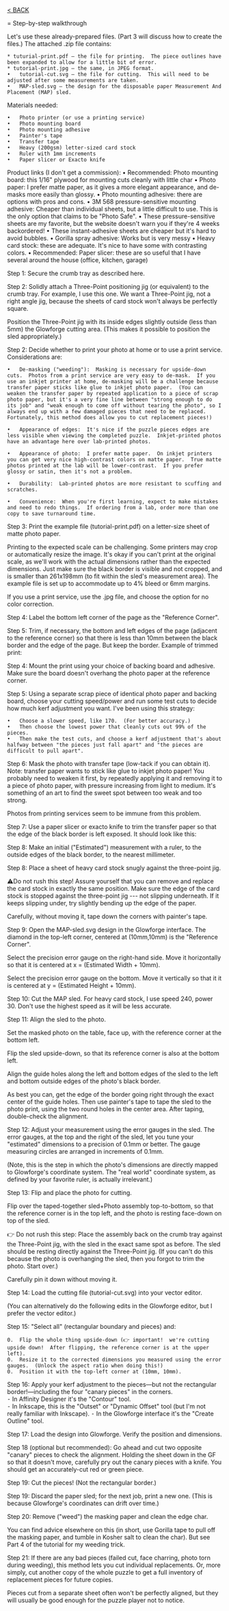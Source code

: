 [< BACK](index.md)


= Step-by-step walkthrough

Let's use these already-prepared files.  (Part 3 will discuss how to create the files.)  The attached .zip file contains:

	* tuturial-print.pdf — the file for printing.  The piece outlines have been expanded to allow for a little bit of error.
	* tutorial-print.jpg — the same, in JPEG format.
	•	tutorial-cut.svg — the file for cutting.  This will need to be adjusted after some measurements are taken.
	•	MAP-sled.svg — the design for the disposable paper Measurement And Placement (MAP) sled.

Materials needed:

	•	Photo printer (or use a printing service)
	•	Photo mounting board
	•	Photo mounting adhesive
	•	Painter's tape
	•	Transfer tape
	•	Heavy (200gsm) letter-sized card stock
	•	Ruler with 1mm increments
	•	Paper slicer or Exacto knife

Product links (I don't get a commission):
	•	Recommended: Photo mounting board: this 1/16" plywood for mounting cuts cleanly with little char
	•	Photo paper:  I prefer matte paper, as it gives a more elegant appearance, and de-masks more easily than glossy.
	•	Photo mounting adhesive:  there are options with pros and cons.
	•	3M 568 pressure-sensitive mounting adhesive: Cheaper than individual sheets, but a little difficult to use.  This is the only option that claims to be "Photo Safe".
	•	These pressure-sensitive sheets are my favorite, but the website doesn't warn you if they're 4 weeks backordered!
	•	These instant-adhesive sheets are cheaper but it's hard to avoid bubbles.
	•	Gorilla spray adhesive:  Works but is very messy
	•	Heavy card stock: these are adequate. It's nice to have some with contrasting colors.
	•	Recommended: Paper slicer:  these are so useful that I have several around the house (office, kitchen, garage)

Step 1:  Secure the crumb tray as described here.

Step 2:  Solidly attach a Three-Point positioning jig (or equivalent) to the crumb tray.  For example, I use this one. We want a Three-Point jig, not a right angle jig, because the sheets of card stock won't always be perfectly square.

Position the Three-Point jig with its inside edges slightly outside (less than 5mm) the Glowforge cutting area.  (This makes it possible to position the sled appropriately.)



Step 2:  Decide whether to print your photo at home or to use a print service.  Considerations are:

	•	De-masking ("weeding"):  Masking is necessary for upside-down cuts.  Photos from a print service are very easy to de-mask.  If you use an inkjet printer at home, de-masking will be a challenge because transfer paper sticks like glue to inkjet photo paper.  (You can weaken the transfer paper by repeated application to a piece of scrap photo paper, but it's a very fine line between "strong enough to do its job" and "weak enough to come off without tearing the photo", so I always end up with a few damaged pieces that need to be replaced.  Fortunately, this method does allow you to cut replacement pieces!)

	•	Appearance of edges:  It's nice if the puzzle pieces edges are less visible when viewing the completed puzzle.  Inkjet-printed photos have an advantage here over lab-printed photos.

	•	Appearance of photo:  I prefer matte paper.  On inkjet printers you can get very nice high-contrast colors on matte paper.  True matte photos printed at the lab will be lower-contrast.  If you prefer glossy or satin, then it's not a problem.

	•	Durability:  Lab-printed photos are more resistant to scuffing and scratches.

	•	Convenience:  When you're first learning, expect to make mistakes and need to redo things.  If ordering from a lab, order more than one copy to save turnaround time.

Step 3:  Print the example file (tutorial-print.pdf) on a letter-size sheet of matte photo paper.  

Printing to the expected scale can be challenging. Some printers may crop or automatically resize the image. It's okay if you can't print at the original scale, as we'll work with the actual dimensions rather than the expected dimensions. Just make sure the black border is visible and not cropped, and is smaller than 261x198mm (to fit within the sled's measurement area). The example file is set up to accommodate up to 4% bleed or 6mm margins.

If you use a print service, use the .jpg file, and choose the option for no color correction.

Step 4:  Label the bottom left corner of the page as the "Reference Corner".  

Step 5:  Trim, if necessary, the bottom and left edges of the page (adjacent to the reference corner) so that there is less than 10mm between the black border and the edge of the page.  But keep the border.  Example of trimmed print:


Step 4: Mount the print using your choice of backing board and adhesive.  Make sure the board doesn't overhang the photo paper at the reference corner.

Step 5: Using a separate scrap piece of identical photo paper and backing board, choose your cutting speed/power and run some test cuts to decide how much kerf adjustment you want.  I've been using this strategy:

	•	Choose a slower speed, like 170.  (For better accuracy.)
	•	Then choose the lowest power that cleanly cuts out 99% of the pieces.
	•	Then make the test cuts, and choose a kerf adjustment that's about halfway between "the pieces just fall apart" and "the pieces are difficult to pull apart".

Step 6: Mask the photo with transfer tape (low-tack if you can obtain it).  Note: transfer paper wants to stick like glue to inkjet photo paper!  You probably need to weaken it first, by repeatedly applying it and removing it to a piece of photo paper, with pressure increasing from light to medium.  It's something of an art to find the sweet spot between too weak and too strong.

Photos from printing services seem to be immune from this problem.

Step 7:  Use a paper slicer or exacto knife to trim the transfer paper so that the edge of the black border is left exposed.  It should look like this:


Step 8: Make an initial ("Estimated") measurement with a ruler, to the outside edges of the black border, to the nearest millimeter. 

Step 8: Place a sheet of heavy card stock snugly against the three-point jig.  

⚠️Do not rush this step!  Assure yourself that you can remove and replace the card stock in exactly the same position.  Make sure the edge of the card stock is stopped against the three-point jig --- not slipping underneath.  If it keeps slipping under, try slightly bending up the edge of the paper.

Carefully, without moving it, tape down the corners with painter's tape.



Step 9: Open the MAP-sled.svg design in the Glowforge interface.  The diamond in the top-left corner, centered at (10mm,10mm) is the "Reference Corner".

Select the precision error gauge on the right-hand side.  Move it horizontally so that it is 
centered at x = (Estimated Width + 10mm). 

Select the precision error gauge on the bottom.  Move it vertically so that it it is 
centered at y = (Estimated Height + 10mm).



Step 10:  Cut the MAP sled.   For heavy card stock, I use speed 240, power 30.  Don't use the highest speed as it will be less accurate.

Step 11:  Align the sled to the photo.

Set the masked photo on the table, face up, with the reference corner at the bottom left.  

Flip the sled upside-down, so that its reference corner is also at the bottom left.   

Align the guide holes along the left and bottom edges of the sled to the left and bottom outside edges of the photo's black border.   

As best you can, get the edge of the border going right through the exact center of the guide holes.  Then use painter's tape to tape the sled to the photo print, using the two round holes in the center area.  After taping, double-check the alignment.



Step 12:  Adjust your measurement using the error gauges in the sled.  The error gauges, at the top and the right of the sled, let you tune your "estimated" dimensions to a precision of 0.1mm or better.   The gauge measuring circles are arranged in increments of 0.1mm.

(Note, this is the step in which the photo's dimensions are directly mapped to Glowforge's coordinate system.  The "real world" coordinate system, as defined by your favorite ruler, is actually irrelevant.)



Step 13: Flip and place the photo for cutting.  

Flip over the taped-together sled+Photo assembly top-to-bottom, so that the reference corner is in the top left, and the photo is resting face-down on top of the sled.

👉 Do not rush this step:  Place the assembly back on the crumb tray against the Three-Point jig, with the sled in the exact same spot as before.  The sled should be resting directly against the Three-Point jig.  (If you can't do this because the photo is overhanging the sled, then you forgot to trim the photo.  Start over.)

Carefully pin it down without moving it.



Step 14:  Load the cutting file (tutorial-cut.svg) into your vector editor.  

(You can alternatively do the following edits in the Glowforge editor, but I prefer the vector editor.)

Step 15:  "Select all" (rectangular boundary and pieces) and:
  
	0.	Flip the whole thing upside-down (👉 important!  we're cutting upside down!  After flipping, the reference corner is at the upper left).
	0.	Resize it to the corrected dimensions you measured using the error gauges.  (Unlock the aspect ratio when doing this!)
	0.	Position it with the top-left corner at (10mm, 10mm).

Step 16:  Apply your kerf adjustment to the pieces—but not the rectangular border!—including the four "canary pieces" in the corners.  
	⁃	In Affinity Designer it's the "Contour" tool.  
	⁃	In Inkscape, this is the "Outset" or "Dynamic Offset" tool (but I'm not really familiar with Inkscape).
	⁃	In the Glowforge interface it's the "Create Outline" tool.

Step 17:  Load the design into Glowforge.  Verify the position and dimensions.



Step 18 (optional but recommended):  Go ahead and cut two opposite "canary" pieces to check the alignment.  Holding the sheet down in the GF so that it doesn't move, carefully pry out the canary pieces with a knife.   You should get an accurately-cut red or green piece. 


Step 19: Cut the pieces!  (Not the rectangular border.)


Step 19: Discard the paper sled; for the next job, print a new one.  (This is because Glowforge's coordinates can drift over time.)  

Step 20: Remove ("weed") the masking paper and clean the edge char.  

You can find advice elsewhere on this (in short, use Gorilla tape to pull off the masking paper, and tumble in Kosher salt to clean the char).  But see Part 4 of the tutorial for my weeding trick.  

Step 21: If there are any bad pieces (failed cut, face charring, photo torn during weeding), this method lets you cut individual replacements.   Or, more simply, cut another copy of the whole puzzle to get a full inventory of replacement pieces for future copies.

Pieces cut from a separate sheet often won't be perfectly aligned, but they will usually be good enough for the puzzle player not to notice.  




